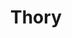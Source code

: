---
title: Thory
date: 
draft: false

# descripcion
description : Aro de plata pasante

materials: Plata 925

color: Plateado

dimensions: 1cm x 2,5cm

code: 01-20-0456

type: "Aros"

categories: []

price: $2.560,00

price_eftvo: $2.175,00

# Images
# first image will be shown in the product page
images:
  # - image: "images/path_to_image"
  # La ubicacion de las imagenes es imagenes/Aros/Aros.Solo Plata/01-20-0456-thory
  - image: "./images/aros/solo_plata/01-20-0456-colgantes-labrados_a.JPG"
---